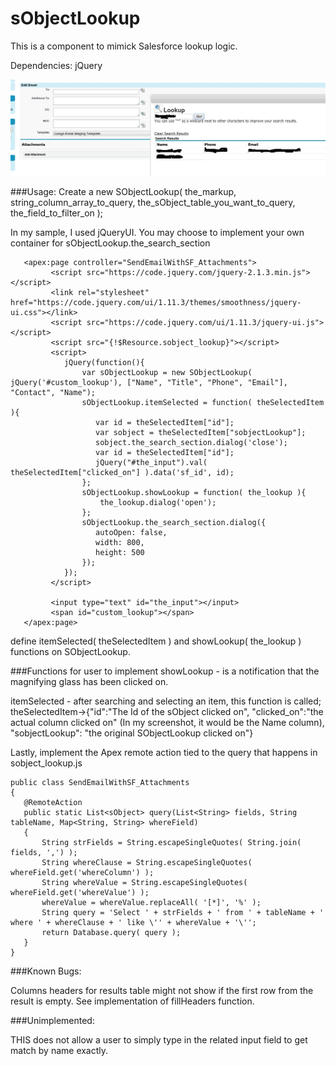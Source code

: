 # sObjectLookup
This is a component to mimick Salesforce lookup logic.

Dependencies: jQuery

![Alt text](/imageSample/sampleImage.jpg?raw=true "Screen Shot example")


###Usage:
Create a new SObjectLookup( the_markup, string_column_array_to_query, the_sObject_table_you_want_to_query, the_field_to_filter_on );

In my sample, I used jQueryUI.  You may choose to implement your own container for sObjectLookup.the_search_section
```
   <apex:page controller="SendEmailWithSF_Attachments">
         <script src="https://code.jquery.com/jquery-2.1.3.min.js"></script>
         <link rel="stylesheet" href="https://code.jquery.com/ui/1.11.3/themes/smoothness/jquery-ui.css"></link>
         <script src="https://code.jquery.com/ui/1.11.3/jquery-ui.js"></script>
         <script src="{!$Resource.sobject_lookup}"></script>
         <script>
            jQuery(function(){
                var sObjectLookup = new SObjectLookup( jQuery('#custom_lookup'), ["Name", "Title", "Phone", "Email"], "Contact", "Name");
                sObjectLookup.itemSelected = function( theSelectedItem ){
                   var id = theSelectedItem["id"];
                   var sobject = theSelectedItem["sobjectLookup"];
                   sobject.the_search_section.dialog('close');
                   var id = theSelectedItem["id"];
                   jQuery("#the_input").val( theSelectedItem["clicked_on"] ).data('sf_id', id);
                };
                sObjectLookup.showLookup = function( the_lookup ){
                    the_lookup.dialog('open');
                };
                sObjectLookup.the_search_section.dialog({
                   autoOpen: false,
                   width: 800,
                   height: 500
                });
            });
         </script>

         <input type="text" id="the_input"></input>
         <span id="custom_lookup"></span>
   </apex:page>
```

define itemSelected( theSelectedItem ) and showLookup( the_lookup ) functions on SObjectLookup.

###Functions for user to implement
 showLookup - is a notification that the magnifying glass has been clicked on.
 
 
 itemSelected - after searching and selecting an item, this function is called; theSelectedItem->{"id":"The Id of the sObject clicked on", "clicked_on":"the actual column clicked on" (In my screenshot, it would be the Name column), "sobjectLookup": "the original SObjectLookup clicked on"}
 
 Lastly, implement the Apex remote action tied to the query that happens in sobject_lookup.js
 ```
 public class SendEmailWithSF_Attachments
 {
    @RemoteAction
    public static List<sObject> query(List<String> fields, String tableName, Map<String, String> whereField)
    {
        String strFields = String.escapeSingleQuotes( String.join( fields, ',') );
        String whereClause = String.escapeSingleQuotes( whereField.get('whereColumn') );
        String whereValue = String.escapeSingleQuotes( whereField.get('whereValue') );  
        whereValue = whereValue.replaceAll( '[*]', '%' );
        String query = 'Select ' + strFields + ' from ' + tableName + ' where ' + whereClause + ' like \'' + whereValue + '\'';
        return Database.query( query );
    }
}
```


###Known Bugs:

Columns headers for results table might not show if the first row from the result is empty.
  See implementation of fillHeaders function.

###Unimplemented:

  THIS does not allow a user to simply type in the related input field to get match by name exactly.
